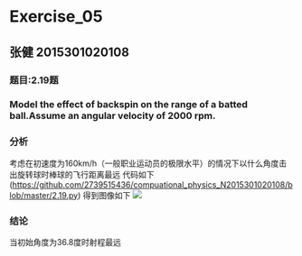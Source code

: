 # Exercise_05
## 张健 2015301020108
### 题目:2.19题
### Model the effect of backspin on the range of a batted ball.Assume an angular velocity of 2000 rpm.
### 分析
考虑在初速度为160km/h（一般职业运动员的极限水平）的情况下以什么角度击出旋转球时棒球的飞行距离最远
代码如下
(https://github.com/2739515436/compuational_physics_N2015301020108/blob/master/2.19.py)
得到图像如下
![](https://github.com/2739515436/compuational_physics_N2015301020108/blob/master/Z_VE%7D6XMDPD%7BQM%5BP%5BL6LAZY.png)
### 结论
当初始角度为36.8度时射程最远

